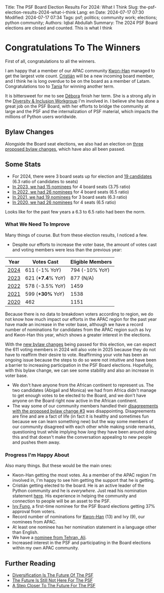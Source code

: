 Title: The PSF Board Election Results For 2024: What I Think
Slug: the-psf-election-results-2024-what-i-think
Lang: en
Date: 2024-07-17 07:30
Modified: 2024-07-17 07:34
Tags: psf; politics; community work; elections; python community;
Authors: Iqbal Abdullah
Summary: The 2024 PSF Board elections are closed and counted. This is what I think 

# Congratulations To The Winners

First of all, congratulations to all the winners.

I am happy that a member of our APAC community [Kwon-Han](https://x.com/darjeelingt)
managed to get the largest vote count.  [Cristián](https://x.com/cmaureir) will be a new incoming board member, and I think he is long overdue to be on the
board as a member of Latam. Congratulations too to [Tania](https://x.com/ixek) for winning another term.

It is bittersweet for me to see [Débora](https://x.com/pydebb) finish her term. She is a strong ally in the [Diversity & Inclusion Workgroup](https://wiki.python.org/psf/DiversityandInclusionWG) I'm involved in. I believe she has done a great job on the PSF Board, with her efforts to bridge the community at large and the PSF and the internalization of PSF material, which impacts the millions of Python users worldwide.

## Bylaw Changes

Alongside the Board seat elections, we also had an election on [three proposed bylaw changes](https://discuss.python.org/t/for-your-consideration-proposed-bylaws-changes-to-improve-our-membership-experience/55696), which have also all been passed.

## Some Stats

- For 2024, there were 3 board seats up for election and [19 candidates](https://www.python.org/nominations/elections/2024-python-software-foundation-board/nominees/) (6.3 ratio of candidates to seats)
- [In 2023, we had 15 nominees](https://www.python.org/nominations/elections/2023-python-software-foundation-board/nominees/) for 4 board seats (3.75 ratio) 
- [In 2022, we had 26 nominees](https://www.python.org/nominations/elections/2022-python-software-foundation-board/nominees/) for 4 board seats (6.5 ratio)
- [In 2021, we had 19 nominees](https://www.python.org/nominations/elections/2021-python-software-foundation-board/nominees/?ref=refind) for 3 board seats (6.3 ratio)
- [In 2020, we had 26 nominees](https://www.python.org/nominations/elections/2020-python-software-foundation-board/nominees/) for 4 seats (6.5 ratio)

Looks like for the past few years a 6.3 to 6.5 ratio had been the norm.

### What We Need To Improve

Many things of course. But from these election results, I noticed a few.

- Despite our efforts to increase the voter base, the amount of votes cast and voting members were less than the previous year:

| Year                                                         | Votes Cast          | Eligible Members |
| ------------------------------------------------------------ | ------------------- | ---------------- |
| [2024](https://opavote.com/results/5004101476679680)         | 611 (-1% YoY)       | 794 (-10% YoY)   |
| [2023](https://pyfound.blogspot.com/2023/06/announcing-2023-psf-board-election.html) | 621 (**+7.4**% YoY) | 877 (N/A)        |
| [2022](https://pyfound.blogspot.com/2022/07/board-election-results-for-2022.html) | 578 (-3.5% YoY)     | 1459             |
| [2021](https://discuss.python.org/t/2021-python-software-foundation-board-of-directors-election-results/9418) | 599 (**+30%** YoY)  | 1538             |
| [2020](https://pyfound.blogspot.com/2020/06/2020-python-software-foundation-board.html) | 462                 | 1151             |

Because there is no data to breakdown voters according to region, we do not know how much impact our efforts in the APAC region for the past year have made an increase in the voter base, although we have a record number of nominations for candidates from the APAC region such as Ivy and Kwon-Han this year, which shows a greater interest in the elections.

With the [new bylaw changes](https://pyfound.blogspot.com/2024/06/for-your-consideration-proposed-bylaws.html) being passed for this election, we can expect the 611 voting members in 2024 will also vote in 2025 because they do not have to reaffirm their desire to vote. Reaffirming your vote has been an ongoing issue because the steps to do so were not intuitive and have been a barrier to increasing participation in the PSF Board elections. Hopefully, with this bylaw change, we can see some stability and also an increase in voter base.

- We don't have anyone from the African continent to represent us. The two candidates (Abigail and Monica) we had from Africa didn't manage to get enough votes to be elected to the Board, and we don't have anyone on the Board right now active in the African continent.
- The way some of our community members handled their [disagreements with the proposed bylaw change #3](https://discuss.python.org/t/for-your-consideration-proposed-bylaws-changes-to-improve-our-membership-experience/55696) was disappointing. Disagreements are fine and are a fact of life (in fact it is healthy and sometimes fun because we can learn something new) but the way some members of our community disagreed with each other while making snide remarks, questioning trust while implying how _long_ they have been around doing this and that doesn't make the conversation appealing to new people and pushes them away.

### Progress I'm Happy About

Also many things. But these would be the main ones:

- Kwon-Han getting the most votes. As a member of the APAC region I'm involved in, I'm happy to see him getting the support that he is getting. 
- Cristián getting elected to the board. He is an active leader of the Python community and he is _everywhere_. Just read his nomination statement [here](https://www.python.org/nominations/elections/2024-python-software-foundation-board/nominees/cristian-maureira-fredes/). His experience in helping the community and connection to people will be an asset to the PSF.
- [Ivy Fung](https://www.python.org/nominations/elections/2024-python-software-foundation-board/nominees/ivy-fung/), a first-time nominee for the PSF Board elections getting 37% approval from voters.
- Record number of nominations for [Kwon-Han](https://www.python.org/nominations/elections/2024-python-software-foundation-board/nominees/kwonhan-bae/) (13) and Ivy (9), our nominees from APAC.
- At least one nominee has her nomination statement in a language other than English.
- We have a [nominee from Tehran, Ali](https://www.python.org/nominations/elections/2024-python-software-foundation-board/nominees/ali-tavallaie/). 
- Increased interest in the PSF and participating in the Board elections within my own APAC community.

## Further Reading

* [Diversification Is The Future Of The PSF]({filename}/posts/2020/diversification-is-the-future-for-the-psf-en.md)
* [The Future Is Still Not Here For The PSF]({filename}/posts/2022/the-future-is-still-not-here-for-the-psf-2022-en.md)
* [A Step Closer To The Future For The PSF]({filename}/posts/2023/a-step-closer-to-the-future-for-the-psf-2023-en.md)